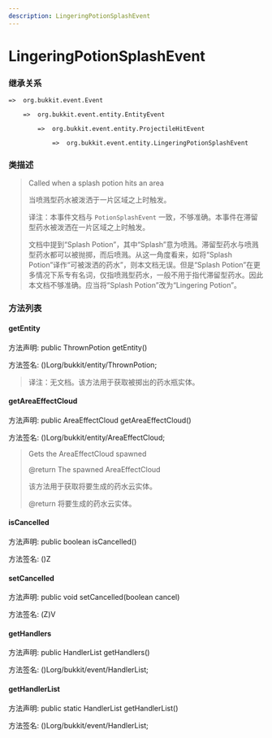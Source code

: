 ```yaml
---
description: LingeringPotionSplashEvent
---
```


# LingeringPotionSplashEvent

### 继承关系

    =>  org.bukkit.event.Event

        =>  org.bukkit.event.entity.EntityEvent

            =>  org.bukkit.event.entity.ProjectileHitEvent

                =>  org.bukkit.event.entity.LingeringPotionSplashEvent

### 类描述

> Called when a splash potion hits an area
> 
> <p>
> 
> 当喷溅型药水被泼洒于一片区域之上时触发。
> 
> <p>
> 
> 译注：本事件文档与 `PotionSplashEvent` 一致，不够准确。本事件在滞留型药水被泼洒在一片区域之上时触发。
> 
> 文档中提到“Splash Potion”，其中“Splash”意为喷溅。滞留型药水与喷溅型药水都可以被抛掷，而后喷溅。从这一角度看来，如将“Splash Potion”译作“可被泼洒的药水”，则本文档无误。但是“Splash Potion”在更多情况下系专有名词，仅指喷溅型药水，一般不用于指代滞留型药水。因此本文档不够准确。应当将“Splash Potion”改为“Lingering Potion”。

### 方法列表

#### getEntity

方法声明: public ThrownPotion getEntity()

方法签名: ()Lorg/bukkit/entity/ThrownPotion;

> 译注：无文档。该方法用于获取被掷出的药水瓶实体。

#### getAreaEffectCloud

方法声明: public AreaEffectCloud getAreaEffectCloud()

方法签名: ()Lorg/bukkit/entity/AreaEffectCloud;

> Gets the AreaEffectCloud spawned
> 
> @return The spawned AreaEffectCloud
> 
> <p>
> 
> 该方法用于获取将要生成的药水云实体。
> 
> @return 将要生成的药水云实体。

#### isCancelled

方法声明: public boolean isCancelled()

方法签名: ()Z

#### setCancelled

方法声明: public void setCancelled(boolean cancel)

方法签名: (Z)V

#### getHandlers

方法声明: public HandlerList getHandlers()

方法签名: ()Lorg/bukkit/event/HandlerList;

#### getHandlerList

方法声明: public static HandlerList getHandlerList()

方法签名: ()Lorg/bukkit/event/HandlerList;